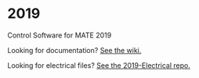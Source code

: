 # 2019
Control Software for MATE 2019

Looking for documentation? [See the wiki.](https://github.com/EasternEdgeRobotics/2019/wiki)

Looking for electrical files? [See the 2019-Electrical repo.](https://github.com/EasternEdgeRobotics/2019-Electrical)